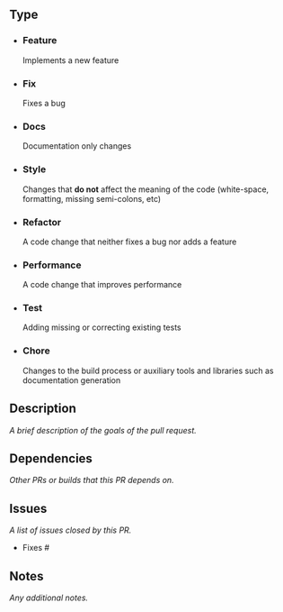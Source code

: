 ## Type

* ### Feature
  Implements a new feature
* ### Fix
  Fixes a bug
* ### Docs
  Documentation only changes
* ### Style
  Changes that **do not** affect the meaning of the code (white-space, formatting, missing semi-colons, etc)
* ### Refactor
  A code change that neither fixes a bug nor adds a feature
* ### Performance
  A code change that improves performance
* ### Test
  Adding missing or correcting existing tests
* ### Chore
  Changes to the build process or auxiliary tools and libraries such as documentation generation  

## Description

*A brief description of the goals of the pull request.*

## Dependencies

*Other PRs or builds that this PR depends on.*

## Issues

*A list of issues closed by this PR.*

* Fixes #

## Notes

*Any additional notes.*
